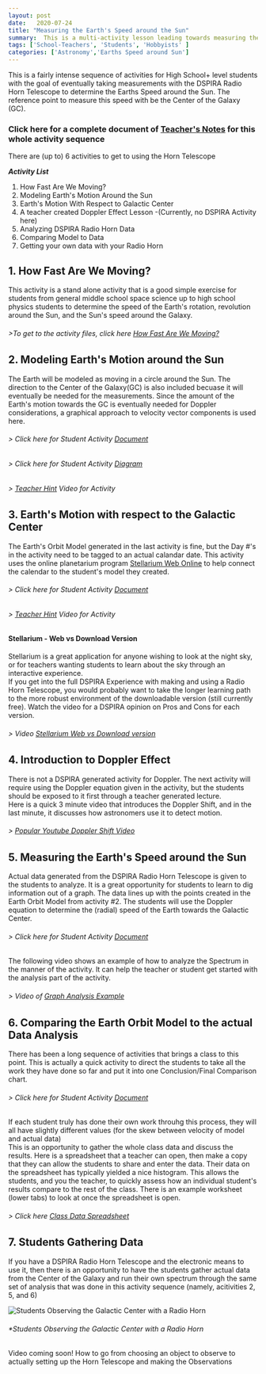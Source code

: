 ```yaml
---
layout: post
date:   2020-07-24
title: "Measuring the Earth's Speed around the Sun"
summary:  This is a multi-activity lesson leading towards measuring the Speed of the Earth around the Sun
tags: ['School-Teachers', 'Students', 'Hobbyists' ]
categories: ['Astronomy','Earths Speed around Sun'] 
---
```

This is a fairly intense sequence of activities for High School+ level students with the goal of eventually taking measurements with the DSPIRA Radio Horn Telescope to determine the Earths Speed around the Sun. The reference point to measure this speed with be the Center of the Galaxy (GC).   
### Click here for a complete document of [Teacher's Notes](https://docs.google.com/document/d/10zVMqpykbRbOjKvXGvWoZxYcacZ31Ay5AIp2mx70VOk/edit?usp=sharing) for this whole activity sequence

There are (up to) 6 activities to get to using the Horn Telescope 


**_Activity List_**
   1. How Fast Are We Moving?
   2. Modeling Earth's Motion Around the Sun
   3. Earth's Motion With Respect to Galactic Center
   4. A teacher created Doppler Effect Lesson -(Currently, no DSPIRA Activity here)
   5. Analyzing DSPIRA Radio Horn Data
   6. Comparing Model to Data
   7. Getting your own data with your Radio Horn
   
## 1. How Fast Are We Moving?   
   This activity is a stand alone activity that is a good simple exercise for students from general middle school space science up to high school physics students
   to determine the speed of the Earth's rotation, revolution around the Sun, and the Sun's speed around the Galaxy.
######   >To get to the activity files, click here [How Fast Are We Moving?](http://wvurail.org/dspira-lessons/HowFastAreWeMoving)   
   
## 2. Modeling Earth's Motion around the Sun    
The Earth will be modeled as moving in a circle around the Sun.  The direction to the Center of the Galaxy(GC) is also included becuase it will eventually be needed for the 
   measurements.  Since the amount of the Earth's motion towards the GC is eventually needed for Doppler considerations, a graphical approach to velocity vector components is 
   used here.  
###### > Click here for Student Activity [Document](https://docs.google.com/document/d/1__n0TklTs-efhsMBp2iGLFbOOSoBRgllJImWqw3vCNQ/edit?usp=sharing)    
###### > Click here for Student Activity [Diagram](https://drive.google.com/file/d/1AZH7kvTEcVaMl58jet1LkjiGaGwPlmJs/view?usp=sharing) 
   
###### > [Teacher Hint](https://www.youtube.com/watch?v=ke65AuJ-j7I&feature=youtu.be) Video for Activity 

## 3. Earth's Motion with respect to the Galactic Center 
The Earth's Orbit Model generated in the last activity is fine, but the Day #'s in the activity need to be tagged to an actual calandar date.  This activity uses the online 
planetarium program [Stellarium Web Online](https://stellarium-web.org/) to help connect the calendar to the student's model they created.   

###### > Click here for Student Activity [Document](https://docs.google.com/document/d/16ibpadOhBioZqrvxWpdrwJ1S6iNAwi7YaRW_QoM-CVI/edit?usp=sharing) 
   
###### > [Teacher Hint](https://www.youtube.com/watch?v=ApKA6kWlFuQ&feature=youtu.be) Video for Activity 
#### Stellarium - Web vs Download Version  
Stellarium is a great application for anyone wishing to look at the night sky, or for teachers wanting students to learn about the sky through an interactive experience.  
If you get into the full DSPIRA Experience with making and using a Radio Horn Telescope, you would probably want to take the longer learning path to the more robust environment of the downloadable version (still currently free).  Watch the video for a DSPIRA opinion on Pros and Cons for each version.  

###### > Video [Stellarium Web vs Download version](https://www.youtube.com/watch?v=uWdVQG93MO4&list=PLxSg3s3C3JCFns9MFgZ-1VWBV4Y346afq&index=5&t=0s) 

## 4. Introduction to Doppler Effect   
There is not a DSPIRA generated activity for Doppler.  The next activity will require using the Doppler equation given in the activity, but the students should be 
exposed to it first through a teacher generated lecture.  
Here is a quick 3 minute video that introduces the Doppler Shift, and in the last minute, it discusses how astronomers use it to detect motion. 
###### > [Popular Youtube Doppler Shift Video](https://www.youtube.com/watch?v=h4OnBYrbCjY)

## 5. Measuring the Earth's Speed around the Sun   
Actual data generated from the DSPIRA Radio Horn Telescope is given to the students to analyze.  It is a great opportunity for students to learn to dig information out of a graph.  The data lines up with the points created in the Earth Orbit Model from activity #2.  The students will use the Doppler equation to determine the (radial) speed of the Earth towards the Galactic Center. 

###### > Click here for Student Activity [Document](https://drive.google.com/file/d/17vAWar6qnTkrmAbeuVLDPLYGMwrpnj2J/view?usp=sharing)  

The following video shows an example of how to analyze the Spectrum in the manner of the activity.  It can help the teacher or student get started with the analysis part of the activity. 
###### > Video of [Graph Analysis Example](https://www.youtube.com/watch?v=0yAo1z4kv1w)
   
## 6. Comparing the Earth Orbit Model to the actual Data Analysis

There has been a long sequence of activities that brings a class to this point.  This is actually a quick activity to direct the students to take all the work they have done so far and put it into one Conclusion/Final Comparison chart.  

###### > Click here for Student Activity [Document](https://drive.google.com/file/d/1Xum-03ijXDn8iplFXZ7dhKvmLEAxcuZu/view?usp=sharing)   
If each student truly has done their own work throuhg this process, they will all have slightly different values (for the skew between velocity of model and actual data)  
This is an opportunity to gather the whole class data and discuss the results.  Here is a spreadsheet that a teacher can open, then make a copy that they can allow the students to share and enter the data.  Their data on the spreadsheet has typically yielded a nice histogram.  This allows the students, and you the teacher, to quickly assess how an individual student's results compare to the rest of the class.  There is an example worksheet (lower tabs) to look at once the spreadsheet is open.

###### > Click here [Class Data Spreadsheet](https://docs.google.com/spreadsheets/d/1mQxOA6Tcwsas5Y0UEpoiRx85zhIqMMff7jumb62Mfno/edit?usp=sharing) 

## 7. Students Gathering Data 

If you have a DSPIRA Radio Horn Telescope and the electronic means to use it, then there is an opportunity to have the students gather actual data from the Center of the Galaxy and run their own spectrum through the same set of analysis that was done in this activity sequence (namely, acitivities 2, 5, and 6)  

![Students Observing the Galactic Center with a Radio Horn](/dspira-lessons/images/Students_Obs_GC.png)  

###### *Students Observing the Galactic Center with a Radio Horn

Video coming soon! How to go from choosing an object to observe to actually setting up the Horn Telescope and making the Observations


